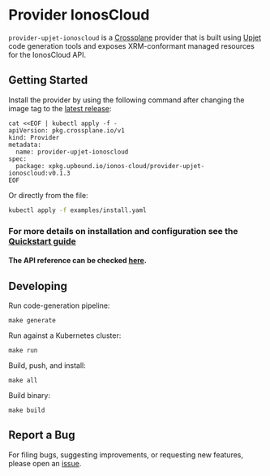 # Provider IonosCloud

`provider-upjet-ionoscloud` is a [Crossplane](https://crossplane.io/) provider that
is built using [Upjet](https://github.com/crossplane/upjet) code
generation tools and exposes XRM-conformant managed resources for the
IonosCloud API.

## Getting Started

Install the provider by using the following command after changing the image tag
to the [latest release](https://marketplace.upbound.io/providers/ionos-cloud/provider-upjet-ionoscloud):

```
cat <<EOF | kubectl apply -f -
apiVersion: pkg.crossplane.io/v1
kind: Provider
metadata:
  name: provider-upjet-ionoscloud
spec:
  package: xpkg.upbound.io/ionos-cloud/provider-upjet-ionoscloud:v0.1.3
EOF
```

Or directly from the file:

```bash
kubectl apply -f examples/install.yaml
```

### For more details on installation and configuration see the [Quickstart guide](docs/Quickstart.md)

#### The API reference can be checked [here](https://doc.crds.dev/github.com/ionos-cloud/provider-upjet-ionoscloud).


## Developing

Run code-generation pipeline:
```console
make generate
```

Run against a Kubernetes cluster:

```console
make run
```

Build, push, and install:

```console
make all
```

Build binary:

```console
make build
```

## Report a Bug

For filing bugs, suggesting improvements, or requesting new features, please
open an [issue](https://github.com/ionos-cloud/provider-upjet-ionoscloud/issues).
